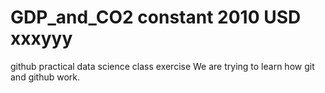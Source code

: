 # GDP_and_CO2 constant 2010 USD xxxyyy
github practical data science class exercise
We are trying to learn how git and github work.
